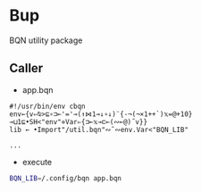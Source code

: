 # Bup
BQN utility package

## Caller

- app.bqn
```apl
#!/usr/bin/env cbqn
env←{v⇐⍉>⊑∘⊐⟜'='⊸(↑⋈1⊸↓∘↓)¨{-¬(¬×1++`)𝕩=@+10}⊸⊔1⊑•SH<"env"⋄Var⇐{⊐⟜𝕩⊸⊏⟜(∾⟜@)˝v}}
lib ← •Import"/util.bqn"∾˜∾env.Var<"BQN_LIB"

...

```

- execute
```sh
BQN_LIB=/.config/bqn app.bqn
```
